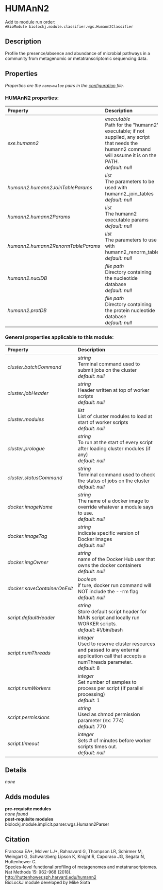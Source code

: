 # HUMAnN2
Add to module run order:                    
`#BioModule biolockj.module.classifier.wgs.Humann2Classifier`

## Description 
Profile the presence/absence and abundance of microbial pathways in a community from metagenomic or metatranscriptomic sequencing data.

## Properties 
*Properties are the `name=value` pairs in the [configuration](../../../Configuration#properties) file.*                   

### HUMAnN2 properties: 
| Property| Description |
| :--- | :--- |
| *exe.humann2* | _executable_ <br>Path for the "humann2" executable; if not supplied, any script that needs the humann2 command will assume it is on the PATH.<br>*default:*  *null* |
| *humann2.humann2JoinTableParams* | _list_ <br>The parameters to be used with humann2_join_tables<br>*default:*  *null* |
| *humann2.humann2Params* | _list_ <br>The humann2 executable params<br>*default:*  *null* |
| *humann2.humann2RenormTableParams* | _list_ <br>The parameters to use with humann2_renorm_table<br>*default:*  *null* |
| *humann2.nuclDB* | _file path_ <br>Directory containing the nucleotide database<br>*default:*  *null* |
| *humann2.protDB* | _file path_ <br>Directory containing the protein nucleotide database<br>*default:*  *null* |

### General properties applicable to this module: 
| Property| Description |
| :--- | :--- |
| *cluster.batchCommand* | _string_ <br>Terminal command used to submit jobs on the cluster<br>*default:*  *null* |
| *cluster.jobHeader* | _string_ <br>Header written at top of worker scripts<br>*default:*  *null* |
| *cluster.modules* | _list_ <br>List of cluster modules to load at start of worker scripts<br>*default:*  *null* |
| *cluster.prologue* | _string_ <br>To run at the start of every script after loading cluster modules (if any)<br>*default:*  *null* |
| *cluster.statusCommand* | _string_ <br>Terminal command used to check the status of jobs on the cluster<br>*default:*  *null* |
| *docker.imageName* | _string_ <br>The name of a docker image to override whatever a module says to use.<br>*default:*  *null* |
| *docker.imageTag* | _string_ <br>indicate specific version of Docker images<br>*default:*  *null* |
| *docker.imgOwner* | _string_ <br>name of the Docker Hub user that owns the docker containers<br>*default:*  *null* |
| *docker.saveContainerOnExit* | _boolean_ <br>if ture, docker run command will NOT include the --rm flag<br>*default:*  *null* |
| *script.defaultHeader* | _string_ <br>Store default script header for MAIN script and locally run WORKER scripts.<br>*default:*  #!/bin/bash |
| *script.numThreads* | _integer_ <br>Used to reserve cluster resources and passed to any external application call that accepts a numThreads parameter.<br>*default:*  8 |
| *script.numWorkers* | _integer_ <br>Set number of samples to process per script (if parallel processing)<br>*default:*  1 |
| *script.permissions* | _string_ <br>Used as chmod permission parameter (ex: 774)<br>*default:*  770 |
| *script.timeout* | _integer_ <br>Sets # of minutes before worker scripts times out.<br>*default:*  *null* |

## Details 
*none*

## Adds modules 
**pre-requisite modules**                    
*none found*                   
**post-requisite modules**                    
biolockj.module.implicit.parser.wgs.Humann2Parser                   

## Citation 
Franzosa EA*, McIver LJ*, Rahnavard G, Thompson LR, Schirmer M, Weingart G, Schwarzberg Lipson K, Knight R, Caporaso JG, Segata N, Huttenhower C.                    
Species-level functional profiling of metagenomes and metatranscriptomes. Nat Methods 15: 962-968 (2018).                   
http://huttenhower.sph.harvard.edu/humann2                   
BioLockJ module developed by Mike Siota

